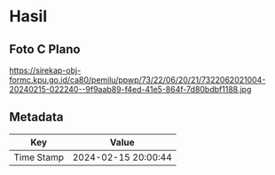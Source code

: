 # Hasil

## Foto C Plano

https://sirekap-obj-formc.kpu.go.id/ca80/pemilu/ppwp/73/22/06/20/21/7322062021004-20240215-022240--9f9aab89-f4ed-41e5-864f-7d80bdbf1188.jpg


## Metadata

| Key        | Value               |
| ---------- | ------------------- |
| Time Stamp | 2024-02-15 20:00:44 |



